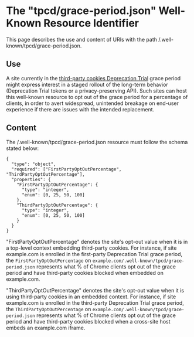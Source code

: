 # ​​The "tpcd/grace-period.json" Well-Known Resource Identifier

This page describes the use and content of URIs with the path /.well-known/tpcd/grace-period.json.

## Use
A site currently in the [third-party cookies Deprecation Trial](https://developers.google.com/privacy-sandbox/3pcd/temporary-exceptions/third-party-deprecation-trial) grace period might express interest in a staged rollout of the long-term behavior (Deprecation Trial tokens or a privacy-preserving API). Such sites can host this well-known resource to opt out of the grace period for a percentage of clients, in order to avert widespread, unintended breakage on end-user experience if there are issues with the intended replacement.

## Content
The /.well-known/tpcd/grace-period.json resource must follow the schema stated below:

```
{
  "type": "object",
  "required": ["FirstPartyOptOutPercentage", "ThirdPartyOptOutPercentage"],
  "properties": {
    "FirstPartyOptOutPercentage": {
      "type": "integer",
      "enum": [0, 25, 50, 100]
    },
    "ThirdPartyOptOutPercentage": {
      "type": "integer",
      "enum": [0, 25, 50, 100]
    }
  }
}
```

"FirstPartyOptOutPercentage" denotes the site's opt-out value when it is in a top-level context embedding third-party cookies. For instance, if site example.com is enrolled in the first-party Deprecation Trial grace period, the `FirstPartyOptOutPercentage` on `example.com/.well-known/tpcd/grace-period.json` represents what % of Chrome clients opt out of the grace period and have third-party cookies blocked when embedded on example.com.

"ThirdPartyOptOutPercentage" denotes the site's opt-out value when it is using third-party cookies in an embedded context. For instance, if site example.com is enrolled in the third-party Deprecation Trial grace period, the `ThirdPartyOptOutPercentage` on `example.com/.well-known/tpcd/grace-period.json` represents what % of Chrome clients opt out of the grace period and have third-party cookies blocked when a cross-site host embeds an example.com iframe.
